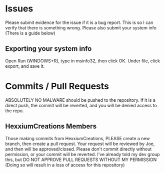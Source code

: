 # Issues

Please submit evidence for the issue if it is a bug report. This is so I can verify that there is something wrong. Please also submit your system info (There is a guide below)

## Exporting your system info

Open Run (WINDOWS+R), type in msinfo32, then click OK. Under file, click export, and save it.

# Commits / Pull Requests

ABSOLUTELY NO MALWARE should be pushed to the repository. If it is a direct push, the commit will be reverted, and you will be denied access to the repo.

## HexxiumCreations Members

Those making commits from HexxiumCreations, PLEASE create a new branch, then create a pull request. Your request will be reviewed by Joe, and then will be approved/closed. Please don't commit directly without permission, or your commit will be reverted. I've already told my dev group this, but DO NOT APPROVE PULL REQUESTS WITHOUT MY PERMISSION (Doing so will result in a loss of access for this repository)
